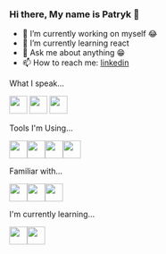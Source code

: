 ### Hi there, My name is Patryk 👋




- 🔭 I’m currently working on myself 😂
- 🌱 I’m currently learning react 
- 💬 Ask me about anything 😁
- 📫 How to reach me: <a href="https://www.linkedin.com/in/patryk-stusik-aa863b170/" target="_blank" rel="noopener noreferrer">linkedin</a>




What I speak...
<p><img src="https://s2.svgbox.net/files.svg?ic=js-official&color=000000" width="32" height="32"> <img src="https://s2.svgbox.net/files.svg?ic=html&color=000000" width="32" height="32"> <img src="https://s2.svgbox.net/files.svg?ic=css&color=000000" width="32" height="32"></p>

Tools I'm Using...
<p><img src="https://s2.svgbox.net/files.svg?ic=git&color=000000" width="32" height="32"><img src="https://s2.svgbox.net/files.svg?ic=sass&color=000000" width="32" height="32"><img src="https://s2.svgbox.net/files.svg?ic=npm&color=000000" width="32" height="32"><img src="https://s2.svgbox.net/files.svg?ic=vscode&color=000000" width="32" height="32"></p>

Familiar with...
<p><img src="https://s2.svgbox.net/files.svg?ic=tailwind&color=000000" width="32" height="32"><img src="https://s2.svgbox.net/files.svg?ic=yarn&color=000000" width="32" height="32"><img src="https://s2.svgbox.net/social.svg?ic=wordpress&color=000000" width="32" height="32"></p>

I'm currently learning...
<p><img src="https://s2.svgbox.net/files.svg?ic=reactjs&color=000000" width="32" height="32"><img src="https://s2.svgbox.net/files.svg?ic=vue&color=000000" width="32" height="32"></p>




